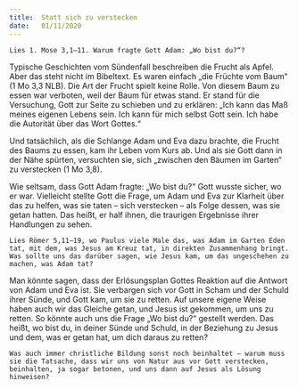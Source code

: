 ```yaml
---
title:  Statt sich zu verstecken
date:   01/11/2020
---
```


`Lies 1. Mose 3,1–11. Warum fragte Gott Adam: „Wo bist du?“?`

Typische Geschichten vom Sündenfall beschreiben die Frucht als Apfel. Aber das steht nicht im Bibeltext. Es waren einfach „die Früchte vom Baum“ (1 Mo 3,3 NLB). Die Art der Frucht spielt keine Rolle. Von diesem Baum zu essen war verboten, weil der Baum für etwas stand. Er stand für die Versuchung, Gott zur Seite zu schieben und zu erklären: „Ich kann das Maß meines eigenen Lebens sein. Ich kann für mich selbst Gott sein. Ich habe die Autorität über das Wort Gottes.“

Und tatsächlich, als die Schlange Adam und Eva dazu brachte, die Frucht des Baums zu essen, kam ihr Leben vom Kurs ab. Und als sie Gott dann in der Nähe spürten, versuchten sie, sich „zwischen den Bäumen im Garten“ zu verstecken (1 Mo 3,8).

Wie seltsam, dass Gott Adam fragte: „Wo bist du?“ Gott wusste sicher, wo er war. Vielleicht stellte Gott die Frage, um Adam und Eva zur Klarheit über das zu helfen, was sie taten – sich verstecken – als Folge dessen, was sie getan hatten. Das heißt, er half ihnen, die traurigen Ergebnisse ihrer Handlungen zu sehen.

`Lies Römer 5,11–19, wo Paulus viele Male das, was Adam im Garten Eden tat, mit dem, was Jesus am Kreuz tat, in direkten Zusammenhang bringt. Was sollte uns das darüber sagen, wie Jesus kam, um das ungeschehen zu machen, was Adam tat?`

Man könnte sagen, dass der Erlösungsplan Gottes Reaktion auf die Antwort von Adam und Eva ist. Sie verbargen sich vor Gott in Scham und der Schuld ihrer Sünde, und Gott kam, um sie zu retten. Auf unsere eigene Weise haben auch wir das Gleiche getan, und Jesus ist gekommen, um uns zu retten. So könnte auch uns die Frage „Wo bist du?“ gestellt werden. Das heißt, wo bist du, in deiner Sünde und Schuld, in der Beziehung zu Jesus und dem, was er getan hat, um dich daraus zu retten?

`Was auch immer christliche Bildung sonst noch beinhaltet – warum muss sie die Tatsache, dass wir uns von Natur aus vor Gott verstecken, beinhalten, ja sogar betonen, und uns dann auf Jesus als Lösung hinweisen?`